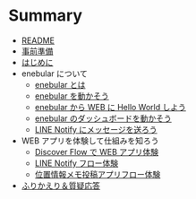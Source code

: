 # Summary

- [README](README.md)
- [事前準備](00-preparation.md)
- [はじめに](01-introduction.md)
- enebular について
  - [enebular とは](02-enebular-introduction.md)
  - [enebular を動かそう](03-00-enebular-getting-started.md)
  - [enebular から WEB に Hello World しよう](03-01-enebular-hello-world.md)
  - [enebular のダッシュボードを動かそう](03-02-enebular-dashboard.md)
  - [LINE Notify にメッセージを送ろう](03-03-linenotify.md)
- WEB アプリを体験して仕組みを知ろう
  - [Discover Flow で WEB アプリ体験](04-00-discover-flow.md)
  - [LINE Notify フロー体験](04-01-flow-line-notify.md)
  - [位置情報メモ投稿アプリフロー体験](04-02-location-app.md)
- [ふりかえり＆質疑応答](99-discussion.md)